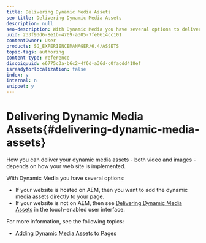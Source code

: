 ```yaml
---
title: Delivering Dynamic Media Assets
seo-title: Delivering Dynamic Media Assets
description: null
seo-description: With Dynamic Media you have several options to deliver your dynamic media assets - both video and images -  to your website.
uuid: 233f93d6-8e1b-4709-a305-7fe0614cc101
contentOwner: User
products: SG_EXPERIENCEMANAGER/6.4/ASSETS
topic-tags: authoring
content-type: reference
discoiquuid: e6775c3a-b6c2-4f6d-a36d-c0facdd418ef
isreadyforlocalization: false
index: y
internal: n
snippet: y
---
```


# Delivering Dynamic Media Assets{#delivering-dynamic-media-assets}

How you can deliver your dynamic media assets - both video and images - depends on how your web site is implemented.

With Dynamic Media you have several options:

* If your website is hosted on AEM, then you want to add the dynamic media assets directly to your page. 
* If your website is not on AEM, then see [Delivering Dynamic Media Assets](/content/help/en/experience-manager/6-4/assets/using/delivering-dynamic-media-assets) in the touch-enabled user interface.

For more information, see the following topics:

* [Adding Dynamic Media Assets to Pages](../../classic-ui-authoring/using/dynamic-media-assets-adding-to-page.md)

